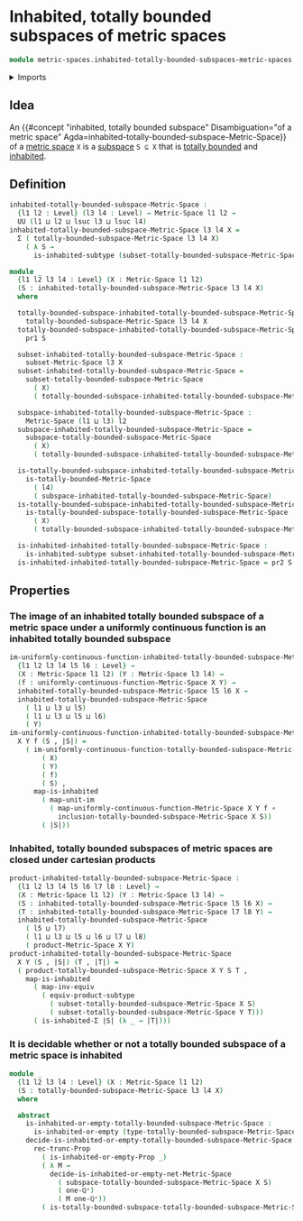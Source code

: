 # Inhabited, totally bounded subspaces of metric spaces

```agda
module metric-spaces.inhabited-totally-bounded-subspaces-metric-spaces where
```

<details><summary>Imports</summary>

```agda
open import elementary-number-theory.positive-rational-numbers

open import foundation.cartesian-products-subtypes
open import foundation.dependent-pair-types
open import foundation.equivalences
open import foundation.function-types
open import foundation.images
open import foundation.images-subtypes
open import foundation.inhabited-subtypes
open import foundation.inhabited-types
open import foundation.propositional-truncations
open import foundation.universe-levels

open import logic.propositionally-decidable-types

open import metric-spaces.cartesian-products-metric-spaces
open import metric-spaces.metric-spaces
open import metric-spaces.nets-metric-spaces
open import metric-spaces.subspaces-metric-spaces
open import metric-spaces.totally-bounded-metric-spaces
open import metric-spaces.totally-bounded-subspaces-metric-spaces
open import metric-spaces.uniformly-continuous-functions-metric-spaces
```

</details>

## Idea

An
{{#concept "inhabited, totally bounded subspace" Disambiguation="of a metric space" Agda=inhabited-totally-bounded-subspace-Metric-Space}}
of a [metric space](metric-spaces.metric-spaces.md) `X` is a
[subspace](metric-spaces.subspaces-metric-spaces.md) `S ⊆ X` that is
[totally bounded](metric-spaces.totally-bounded-subspaces-metric-spaces.md) and
[inhabited](foundation.inhabited-subtypes.md).

## Definition

```agda
inhabited-totally-bounded-subspace-Metric-Space :
  {l1 l2 : Level} (l3 l4 : Level) → Metric-Space l1 l2 →
  UU (l1 ⊔ l2 ⊔ lsuc l3 ⊔ lsuc l4)
inhabited-totally-bounded-subspace-Metric-Space l3 l4 X =
  Σ ( totally-bounded-subspace-Metric-Space l3 l4 X)
    ( λ S →
      is-inhabited-subtype (subset-totally-bounded-subspace-Metric-Space X S))

module _
  {l1 l2 l3 l4 : Level} (X : Metric-Space l1 l2)
  (S : inhabited-totally-bounded-subspace-Metric-Space l3 l4 X)
  where

  totally-bounded-subspace-inhabited-totally-bounded-subspace-Metric-Space :
    totally-bounded-subspace-Metric-Space l3 l4 X
  totally-bounded-subspace-inhabited-totally-bounded-subspace-Metric-Space =
    pr1 S

  subset-inhabited-totally-bounded-subspace-Metric-Space :
    subset-Metric-Space l3 X
  subset-inhabited-totally-bounded-subspace-Metric-Space =
    subset-totally-bounded-subspace-Metric-Space
      ( X)
      ( totally-bounded-subspace-inhabited-totally-bounded-subspace-Metric-Space)

  subspace-inhabited-totally-bounded-subspace-Metric-Space :
    Metric-Space (l1 ⊔ l3) l2
  subspace-inhabited-totally-bounded-subspace-Metric-Space =
    subspace-totally-bounded-subspace-Metric-Space
      ( X)
      ( totally-bounded-subspace-inhabited-totally-bounded-subspace-Metric-Space)

  is-totally-bounded-subspace-inhabited-totally-bounded-subspace-Metric-Space :
    is-totally-bounded-Metric-Space
      ( l4)
      ( subspace-inhabited-totally-bounded-subspace-Metric-Space)
  is-totally-bounded-subspace-inhabited-totally-bounded-subspace-Metric-Space =
    is-totally-bounded-subspace-totally-bounded-subspace-Metric-Space
      ( X)
      ( totally-bounded-subspace-inhabited-totally-bounded-subspace-Metric-Space)

  is-inhabited-inhabited-totally-bounded-subspace-Metric-Space :
    is-inhabited-subtype subset-inhabited-totally-bounded-subspace-Metric-Space
  is-inhabited-inhabited-totally-bounded-subspace-Metric-Space = pr2 S
```

## Properties

### The image of an inhabited totally bounded subspace of a metric space under a uniformly continuous function is an inhabited totally bounded subspace

```agda
im-uniformly-continuous-function-inhabited-totally-bounded-subspace-Metric-Space :
  {l1 l2 l3 l4 l5 l6 : Level} →
  (X : Metric-Space l1 l2) (Y : Metric-Space l3 l4) →
  (f : uniformly-continuous-function-Metric-Space X Y) →
  inhabited-totally-bounded-subspace-Metric-Space l5 l6 X →
  inhabited-totally-bounded-subspace-Metric-Space
    ( l1 ⊔ l3 ⊔ l5)
    ( l1 ⊔ l3 ⊔ l5 ⊔ l6)
    ( Y)
im-uniformly-continuous-function-inhabited-totally-bounded-subspace-Metric-Space
  X Y f (S , |S|) =
    ( im-uniformly-continuous-function-totally-bounded-subspace-Metric-Space
        ( X)
        ( Y)
        ( f)
        ( S) ,
      map-is-inhabited
        ( map-unit-im
          ( map-uniformly-continuous-function-Metric-Space X Y f ∘
            inclusion-totally-bounded-subspace-Metric-Space X S))
        ( |S|))
```

### Inhabited, totally bounded subspaces of metric spaces are closed under cartesian products

```agda
product-inhabited-totally-bounded-subspace-Metric-Space :
  {l1 l2 l3 l4 l5 l6 l7 l8 : Level} →
  (X : Metric-Space l1 l2) (Y : Metric-Space l3 l4) →
  (S : inhabited-totally-bounded-subspace-Metric-Space l5 l6 X) →
  (T : inhabited-totally-bounded-subspace-Metric-Space l7 l8 Y) →
  inhabited-totally-bounded-subspace-Metric-Space
    ( l5 ⊔ l7)
    ( l1 ⊔ l3 ⊔ l5 ⊔ l6 ⊔ l7 ⊔ l8)
    ( product-Metric-Space X Y)
product-inhabited-totally-bounded-subspace-Metric-Space
  X Y (S , |S|) (T , |T|) =
  ( product-totally-bounded-subspace-Metric-Space X Y S T ,
    map-is-inhabited
      ( map-inv-equiv
        ( equiv-product-subtype
          ( subset-totally-bounded-subspace-Metric-Space X S)
          ( subset-totally-bounded-subspace-Metric-Space Y T)))
      ( is-inhabited-Σ |S| (λ _ → |T|)))
```

### It is decidable whether or not a totally bounded subspace of a metric space is inhabited

```agda
module _
  {l1 l2 l3 l4 : Level} (X : Metric-Space l1 l2)
  (S : totally-bounded-subspace-Metric-Space l3 l4 X)
  where

  abstract
    is-inhabited-or-empty-totally-bounded-subspace-Metric-Space :
      is-inhabited-or-empty (type-totally-bounded-subspace-Metric-Space X S)
    decide-is-inhabited-or-empty-totally-bounded-subspace-Metric-Space =
      rec-trunc-Prop
        ( is-inhabited-or-empty-Prop _)
        ( λ M →
          decide-is-inhabited-or-empty-net-Metric-Space
            ( subspace-totally-bounded-subspace-Metric-Space X S)
            ( one-ℚ⁺)
            ( M one-ℚ⁺))
        ( is-totally-bounded-subspace-totally-bounded-subspace-Metric-Space X S)
```
